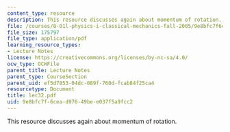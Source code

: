 ```yaml
---
content_type: resource
description: This resource discusses again about momentum of rotation.
file: /courses/8-01l-physics-i-classical-mechanics-fall-2005/9e8bfc7f6cead97649bee037f5a9fcc2_lec32.pdf
file_size: 175797
file_type: application/pdf
learning_resource_types:
- Lecture Notes
license: https://creativecommons.org/licenses/by-nc-sa/4.0/
ocw_type: OCWFile
parent_title: Lecture Notes
parent_type: CourseSection
parent_uid: ef5d7853-04dc-089f-760d-fcab84f25ca4
resourcetype: Document
title: lec32.pdf
uid: 9e8bfc7f-6cea-d976-49be-e037f5a9fcc2
---
```

This resource discusses again about momentum of rotation.